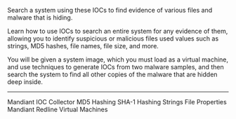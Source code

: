 Search a system using these IOCs to find evidence of various files and malware that is hiding.​

Learn how to use IOCs to search an entire system for any evidence of them, allowing you to identify suspicious or malicious files used values such as strings, MD5 hashes, file names, file size, and more.​

You will be given a system image, which you must load as a virtual machine, and use techniques to generate IOCs from two malware samples, and then search the system to find all other copies of the malware that are hidden deep inside.

---

Mandiant IOC Collector
MD5 Hashing
SHA-1 Hashing
Strings
File Properties
Mandiant Redline
Virtual Machines
